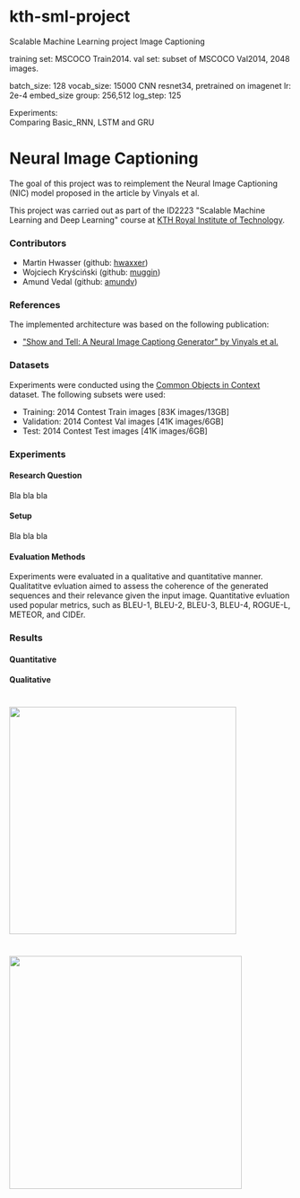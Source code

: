 # kth-sml-project
Scalable Machine Learning project
Image Captioning

training set: MSCOCO Train2014.
val set: subset of MSCOCO Val2014, 2048 images.

batch_size: 128
vocab_size: 15000
CNN resnet34, pretrained on imagenet
lr: 2e-4
embed_size
    group: 256,512
log_step: 125

Experiments:  
Comparing Basic_RNN, LSTM and GRU    


# Neural Image Captioning
The goal of this project was to reimplement the Neural Image Captioning (NIC) model proposed in the article by Vinyals et al.

This project was carried out as part of the ID2223 "Scalable Machine Learning and Deep Learning" course at [KTH Royal Institute of Technology](http://kth.se).

### Contributors
- Martin Hwasser (github: [hwaxxer](https://github.com/hwaxxer/)) 
- Wojciech Kryściński (github: [muggin](https://github.com/muggin/))
- Amund Vedal (github: [amundv](https://github.com/amundv))

### References
The implemented architecture was based on the following publication:
- ["Show and Tell: A Neural Image Captiong Generator" by Vinyals et al.](https://arxiv.org/abs/1411.4555)

### Datasets
Experiments were conducted using the [Common Objects in Context](http://cocodataset.org/) dataset. The following subsets were used:
- Training: 2014 Contest Train images [83K images/13GB]
- Validation: 2014 Contest Val images [41K images/6GB]
- Test: 2014 Contest Test images [41K images/6GB]

### Experiments
#### Research Question
Bla bla bla

#### Setup
Bla bla bla

#### Evaluation Methods
Experiments were evaluated in a qualitative and quantitative manner. Qualitatitve evluation aimed to assess the coherence of the generated sequences and their relevance given the input image. Quantitative evluation used popular metrics, such as BLEU-1, BLEU-2, BLEU-3, BLEU-4, ROGUE-L, METEOR, and CIDEr. 

### Results
#### Quantitative
#### Qualitative
#  <div>
#  <img align="center" src="/misc/ss1.png" width=405>
#  <img align="center" src="/misc/ss2.png" width=415>
#  </div>
